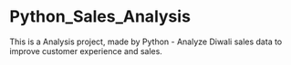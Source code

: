 # Python_Sales_Analysis

This is a Analysis project, made by Python - Analyze Diwali sales data to improve customer experience and sales.
